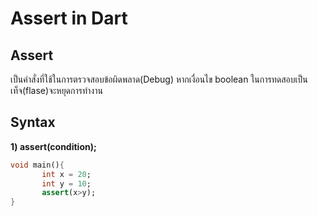 # Assert in Dart
## Assert
  เป็นคำสั่งที่ใช้ในการตรวจสอบข้อผิดพลาด(Debug) หากเงื่อนไข boolean ในการทดสอบเป็นเท็จ(flase)จะหยุดการทำงาน
## Syntax
  **1) assert(condition);**
  
  ```dart
  void main(){
         int x = 20;
         int y = 10;
         assert(x>y);
  }
```
